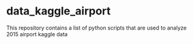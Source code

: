 # data_kaggle_airport
This repository contains a list of python scripts that are used to analyze 2015 airport kaggle data
